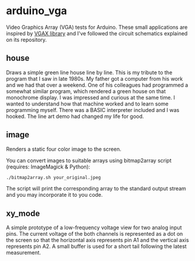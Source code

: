 # arduino_vga

Video Graphics Array (VGA) tests for Arduino. These small applications are
inspired by [VGAX library](https://github.com/smaffer/vgax) and I've followed
the circuit schematics explained on its repository.

## house

Draws a simple green line house line by line. This is my tribute to the
program that I saw in late 1980s. My father got a computer from his work
and we had that over a weekend. One of his colleagues had programmed a
somewhat similar program, which rendered a green house on that monochrome
display. I was impressed and curious at the same time. I wanted to understand
how that machine worked and to learn some programming myself. There was a
BASIC interpreter included and I was hooked. The line art demo had changed
my life for good.


## image

Renders a static four color image to the screen.

You can convert images to suitable arrays using bitmap2array script
(requires: ImageMagick & Python):

```sh
./bitmap2array.sh your_original.jpeg
```

The script will print the corresponding array to the standard output stream
and you may incorporate it to you code.


## xy_mode

A simple prototype of a low-frequency voltage view for two analog input pins.
The current voltage of the both channels is represented as a dot on the screen
so that the horizontal axis represents pin A1 and the vertical axis represents
pin A2. A small buffer is used for a short tail following the latest
measurement.
